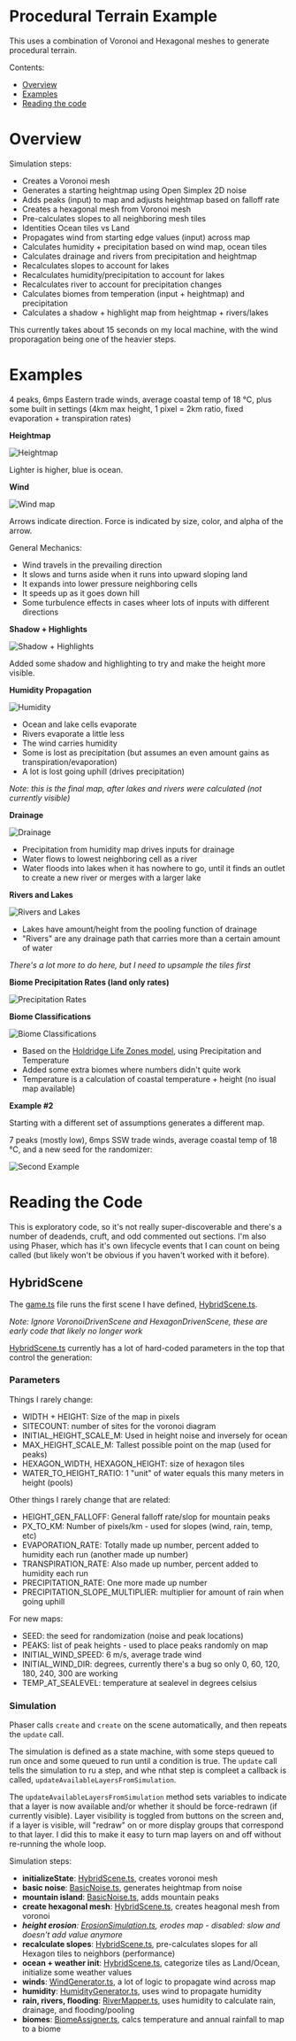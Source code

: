 # Procedural Terrain Example

This uses a combination of Voronoi and Hexagonal meshes to generate procedural terrain.

Contents:

* [Overview](#Overview)
* [Examples](#Examples)
* [Reading the code](#Reading-the-code)

# Overview

Simulation steps:

* Creates a Voronoi mesh
* Generates a starting heightmap using Open Simplex 2D noise
* Adds peaks (input) to map and adjusts heightmap based on falloff rate
* Creates a hexagonal mesh from Voronoi mesh
* Pre-calculates slopes to all neighboring mesh tiles
* Identities Ocean tiles vs Land
* Propagates wind from starting edge values (input) across map
* Calculates humidity + precipitation based on wind map, ocean tiles
* Calculates drainage and rivers from precipitation and heightmap
* Recalculates slopes to account for lakes
* Recalculates humidity/precipitation to account for lakes
* Recalculates river to account for precipitation changes
* Calculates biomes from temperation (input + heightmap) and precipitation
* Calculates a shadow + highlight map from heightmap + rivers/lakes

This currently takes about 15 seconds on my local machine, with the wind proporagation being one of the heavier steps.

# Examples

4 peaks, 6mps Eastern trade winds, average coastal temp of 18 ℃, plus some built in settings (4km max height, 1 pixel = 2km ratio, fixed evaporation + transpiration rates)

**Heightmap**

![Heightmap](./examples/HeightMap.PNG)

Lighter is higher, blue is ocean.

**Wind**

![Wind map](./examples/WindMap.PNG)

Arrows indicate direction. Force is indicated by size, color, and alpha of the arrow.

General Mechanics:

* Wind travels in the prevailing direction
* It slows and turns aside when it runs into upward sloping land
* It expands into lower pressure neighboring cells
* It speeds up as it goes down hill
* Some turbulence effects in cases wheer lots of inputs with different directions

**Shadow + Highlights**

![Shadow + Highlights](./examples/ShadowMap.PNG)

Added some shadow and highlighting to try and make the height more visible.


**Humidity Propagation**

![Humidity](./examples/HumidityMap.PNG)

* Ocean and lake cells evaporate
* Rivers evaporate a little less
* The wind carries humidity
* Some is lost as precipitation (but assumes an even amount gains as transpiration/evaporation)
* A lot is lost going uphill (drives precipitation)

_Note: this is the final map, after lakes and rivers were calculated (not currently visible)_

**Drainage**

![Drainage](./examples/DrainageMap.PNG)

* Precipitation from humidity map drives inputs for drainage
* Water flows to lowest neighboring cell as a river
* Water floods into lakes when it has nowhere to go, until it finds an outlet to create a new river or merges with a larger lake

**Rivers and Lakes**

![Rivers and Lakes](./examples/RiversAndLakes.PNG)

* Lakes have amount/height from the pooling function of drainage
* "Rivers" are any drainage path that carries more than a certain amount of water

_There's a lot more to do here, but I need to upsample the tiles first_

**Biome Precipitation Rates (land only rates)**

![Precipitation Rates](./examples/BiomePrecipitation.PNG)


**Biome Classifications**

![Biome Classifications](./examples/Biomes.PNG)

* Based on the [Holdridge Life Zones model](https://en.wikipedia.org/wiki/Holdridge_life_zones#/media/File:Lifezones_Pengo.svg), using Precipitation and Temperature
* Added some extra biomes where numbers didn't quite work
* Temperature is a calculation of coastal temperature + height (no isual map available)

**Example #2**

Starting with a different set of assumptions generates a different map.

7 peaks (mostly low), 6mps SSW trade winds, average coastal temp of 18 ℃, and a new seed for the randomizer:

![Second Example](./examples/Example2-DiffSeedMorePeaksDiffWind.PNG)

# Reading the Code

This is exploratory code, so it's not really super-discoverable and there's a number of deadends, cruft, and odd commented out sections. I'm also using Phaser, which has it's own lifecycle events that I can count on being called (but likely won't be obvious if you haven't worked with it before).

## HybridScene

The [game.ts](./src/game.ts) file runs the first scene I have defined, [HybridScene.ts](./src/Scenes/HybridScene).

_Note: Ignore VoronoiDrivenScene and HexagonDrivenScene, these are early code that likely no longer work_

[HybridScene.ts](./src/HybridScene) currently has a lot of hard-coded parameters in the top that control the generation:

### Parameters
Things I rarely change:
* WIDTH + HEIGHT: Size of the map in pixels
* SITECOUNT: number of sites for the voronoi diagram
* INITIAL_HEIGHT_SCALE_M: Used in height noise and inversely for ocean
* MAX_HEIGHT_SCALE_M: Tallest possible point on the map (used for peaks)
* HEXAGON_WIDTH, HEXAGON_HEIGHT: size of hexagon tiles
* WATER_TO_HEIGHT_RATIO: 1 "unit" of water equals this many meters in height (pools)

Other things I rarely change that are related:
* HEIGHT_GEN_FALLOFF: General falloff rate/slop for mountain peaks
* PX_TO_KM: Number of pixels/km - used for slopes (wind, rain, temp, etc)
* EVAPORATION_RATE: Totally made up number, percent added to humidity each run (another made up number)
* TRANSPIRATION_RATE: Also made up number, percent added to humidity each run
* PRECIPITATION_RATE: One more made up number
* PRECIPITATION_SLOPE_MULTIPLIER: multiplier for amount of rain when going uphill

For new maps:
* SEED: the seed for randomization (noise and peak locations)
* PEAKS: list of peak heights - used to place peaks randomly on map
* INITIAL_WIND_SPEED: 6 m/s, average trade wind
* INITIAL_WIND_DIR: degrees, currently there's a bug so only 0, 60, 120, 180, 240, 300 are working
* TEMP_AT_SEALEVEL: temperature at sealevel in degrees celsius

### Simulation

Phaser calls `create` and `create` on the scene automatically, and then repeats the `update` call.

The simulation is defined as a state machine, with some steps queued to run once and some queued to run until a condition is true. The `update` call tells the simulation to ru a step, and whe nthat step is compleet a callback is called, `updateAvailableLayersFromSimulation`.

The `updateAvailableLayersFromSimulation` method sets variables to indicate that a layer is now available and/or whether it should be force-redrawn (if currently visible). Layer visibility is toggled from buttons on the screen and, if a layer is visible, will "redraw" on or more display groups that correspond to that layer. I did this to make it easy to turn map layers on and off without re-running the whole loop.

Simulation steps:

* **initializeState**: [HybridScene.ts](./src/Scenes/HybridScene.ts), creates voronoi mesh
* **basic noise**: [BasicNoise.ts](./src/generator/heightmap/BasicNoise.ts), generates heightmap from noise
* **mountain island**: [BasicNoise.ts](./src/generator/heightmap/MountainIsland.ts), adds mountain peaks
* **create hexagonal mesh**: [HybridScene.ts](./src/Scenes/HybridScene.ts), creates heagonal mesh from voronoi
* _**height erosion**: [ErosionSimulation.ts](./src/generator/heightmap/ErosionSimulation.ts), erodes map - disabled: slow and doesn't add value anymore_
* **recalculate slopes**: [HybridScene.ts](./src/Scenes/HybridScene.ts), pre-calculates slopes for all Hexagon tiles to neighbors (performance)
* **ocean + weather init**: [HybridScene.ts](./src/Scenes/HybridScene.ts), categorize tiles as Land/Ocean, initialize some weather values
* **winds**: [WindGenerator.ts](./src/generator/weather/wind/WindGenerator.ts), a lot of logic to propagate wind across map
* **humidity**: [HumidityGenerator.ts](./src/geenrator/weather/humidity/HumidityGenerator.ts), uses wind to propagate humidity
* **rain, rivers, flooding**: [RiverMapper.ts](./src/generator/river/RiverMapper.ts), uses humidity to calculate rain, drainage, and flooding/pooling
* **biomes**: [BiomeAssigner.ts](./src/generator/biome/BiomeAssigner.ts), calcs temperature and annual rainfall to map to a biome
